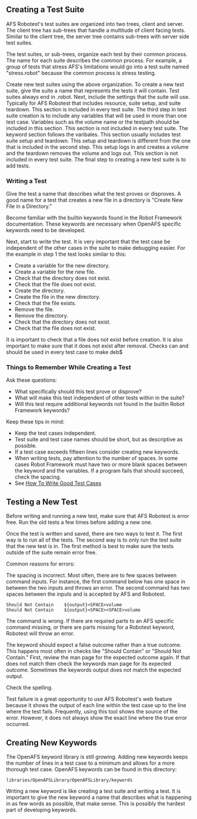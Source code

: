 ## Creating a Test Suite

AFS Robotest's test suites are organized into two trees, client and server. The
client tree has sub-trees that handle a multitude of client facing tests.
Similar to the client tree, the server tree contains sub-trees with server side
test suites.

The test suites, or sub-trees, organize each test by their common process. The
name for each suite describes the common process. For example, a group of tests
that stress AFS's limitations would go into a test suite named "stress.robot"
because the common process is stress testing.

Create new test suites using the above organization.  To create a new test
suite, give the suite a name that represents the tests it will contain. Test
suites always end in .robot.  Next, include the settings that the suite will
use. Typically for AFS Robotest that includes resource, suite setup, and suite
teardown. This section is included in every test suite.  The third step in test
suite creation is to include any variables that will be used in more than one
test case. Variables such as the volume name or the testpath should be included
in this section. This section is not included in every test suite.  The keyword
section follows the varibales. This section usually includes test suite setup
and teardown. This setup and teardown is different from the one that is
included in the second step. This setup logs in and creates a volume and the
teardown removes the volume and logs out. This section is not included in every
test suite.  The final step to creating a new test suite is to add tests.

### Writing a Test

Give the test a name that describes what the test proves or disproves. A good
name for a test that creates a new file in a directory is "Create New File in a
Directory."

Become familiar with the builtin keywords found in the Robot Framework
documentation. These keywords are necessary when OpenAFS specific keywords need
to be developed.

Next, start to write the test. It is very important that the test case be
independent of the other cases in the suite to make debugging easier. For the
example in step 1 the test looks similar to this:

* Create a variable for the new directory.
* Create a variable for the new file.
* Check that the directory does not exist.
* Check that the file does not exist.
* Create the directory.
* Create the file in the new directory.
* Check that the file exists.
* Remove the file.
* Remove the directory.
* Check that the directory does not exist.
* Check that the file does not exist.

It is important to check that a file does not exist before creation. It is also
important to make sure that it does not exist after removal. Checks can and
should be used in every test case to make deb$

### Things to Remember While Creating a Test

Ask these questions:

  * What specifically should this test prove or disprove?
  * What will make this test independent of other tests within in the suite?
  * Will this test require additional keywords not found in the builtin Robot Framework keywords?

Keep these tips in mind:
* Keep the test cases independent.
* Test suite and test case names should be short, but as descriptive as
  possible.
* If a test case exceeds fifteen lines consider creating new keywords.
* When writing tests, pay attention to the number of spaces. In some cases
  Robot Framework must have two or more blank spaces between the keyword and
  the variables. If a program fails that should succeed, check the spacing.
* See [How To Write Good Test Cases](https://github.com/robotframework/HowToWriteGoodTestCases/blob/master/HowToWriteGoodTestCases.rst)

## Testing a New Test

Before writing and running a new test, make sure that AFS Robotest is error
free. Run the old tests a few times before adding a new one.

Once the test is written and saved, there are two ways to test it. The first
way is to run all of the tests. The second way is to only run the test suite
that the new test is in. The first method is best to make sure the tests
outside of the suite remain error free.

Common reasons for errors:

The spacing is incorrect. Most often, there are to few spaces between command
inputs. For instance, the first command below has one space in between the two
inputs and throws an error. The second command has two spaces between the
inputs and is accepted by AFS and Robotest.

    Should Not Contain    ${output}<SPACE>volume
    Should Not Contain    ${output}<SPACE><SPACE>volume

The command is wrong. If there are required parts to an AFS specific command
missing, or there are parts missing for a Robotest keyword, Robotest will throw
an error.

The keyword should expect a false outcome rather than a true outcome. This
happens most often in checks like "Should Contain" or "Should Not Contain."
First, review the man page for the expected outcome again. If that does not
match then check the keywords man page for its expected outcome. Sometimes the
keywords output does not match the expected output.

Check the spelling.

Test failure is a great opportunity to use AFS Robotest's web feature because
it shows the output of each line within the test case up to the line where the
test fails. Frequently, using this tool shows the source of the error. However,
it does not always show the exact line where the true error occurred.

## Creating New Keywords

The OpenAFS keyword library is still growing. Adding new keywords keeps the
number of lines in a test case to a minimum and allows for a more thorough test
case. OpenAFS keywords can be found in this directory:

    libraries/OpenAFSLibrary/OpenAFSLibrary/keywords

Writing a new keyword is like creating a test suite and writing a test. It is
important to give the new keyword a name that describes what is happening in as
few words as possible, that make sense. This is possibly the hardest part of
developing keywords.
